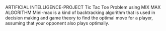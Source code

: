 ARTIFICIAL INTELLIGENCE-PROJECT
Tic Tac Toe Problem using MIX MAX ALGORITHM
Mini-max is a kind of backtracking algorithm that is used in decision making and game theory to find the optimal move for a player, assuming that your opponent also plays optimally.
